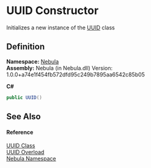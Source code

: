 # UUID Constructor


Initializes a new instance of the <a href="T_Nebula_UUID">UUID</a> class



## Definition
**Namespace:** <a href="N_Nebula">Nebula</a>  
**Assembly:** Nebula (in Nebula.dll) Version: 1.0.0+a74e1f454fb572dfd95c249b7895aa6542c85b05

**C#**
``` C#
public UUID()
```



## See Also


#### Reference
<a href="T_Nebula_UUID">UUID Class</a>  
<a href="Overload_Nebula_UUID__ctor">UUID Overload</a>  
<a href="N_Nebula">Nebula Namespace</a>  
